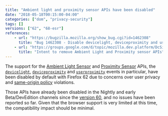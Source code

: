 ```yaml
---
title: "Ambient light and proximity sensor APIs have been disabled"
date: "2018-05-18T00:15:00-04:00"
categories: ["dom", "privacy-security"]
tags: []
versions: ["62", "68-esr"]
references:
    - url: "https://bugzilla.mozilla.org/show_bug.cgi?id=1462308"
      title: "Bug 1462308 - Disable devicelight, deviceproximity and userproximity events from stable"
    - url: "https://groups.google.com/d/topic/mozilla.dev.platform/DcSi_wLG4fc/discussion"
      title: "Intent to remove Ambient Light and Proximity sensor APIs"
---
```

The support for the [Ambient Light Sensor](https://developer.mozilla.org/docs/Web/API/Ambient_Light_Events) and [Proximity Sensor](https://developer.mozilla.org/docs/Web/API/Proximity_Events) APIs, the [`devicelight`](https://developer.mozilla.org/docs/Web/Events/devicelight), [`deviceproximity`](https://developer.mozilla.org/docs/Web/Events/deviceproximity) and [`userproximity`](https://developer.mozilla.org/docs/Web/Events/userproximity) events in particular, have been disabled by default with Firefox 62 due to concerns over user privacy and [same-origin policy](https://developer.mozilla.org/docs/Web/Security/Same-origin_policy) violations.

Those APIs have already been disabled in the Nightly and early Beta/DevEdition channels since the [version 60](https://www.fxsitecompat.dev/en-CA/docs/2018/various-device-sensor-apis-are-now-deprecated/), and no issues have been reported so far. Given that the browser support is very limited at this time, the compatibility impact should be minimal.
